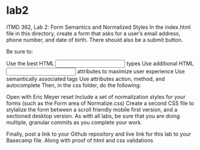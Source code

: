 # lab2

ITMD 362, Lab 2: Form Semantics and Normalized Styles
In the index.html file in this directory, create a form that asks for a user’s email address, phone number, and date of birth. There should also be a submit button.

Be sure to:

Use the best HTML <input> types
Use additional HTML <input> attributes to maximize user experience
Use semantically associated <label> tags
Use attributes action, method, and autocomplete
Then, in the css folder, do the following:

Open with Eric Meyer reset
Include a set of normalization styles for your forms (such as the Form area of Normalize.css)
Create a second CSS file to stylalize the form between a scroll friendly mobile first version, and a sectioned desktop version.
As with all labs, be sure that you are doing multiple, granular commits as you complete your work.

Finally, post a link to your Github repository and live link for this lab to your Basecamp file. Along with proof of html and css validations